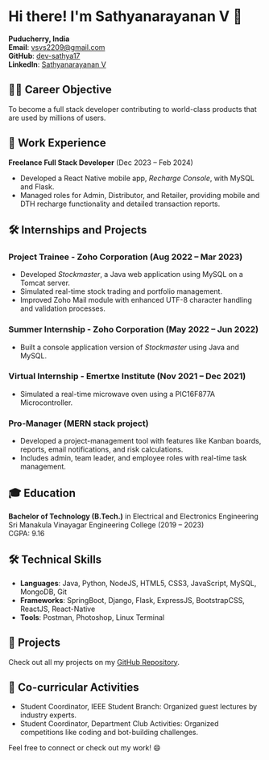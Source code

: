 # Hi there! I'm Sathyanarayanan V 👋

**Puducherry, India**  
**Email**: [vsvs2209@gmail.com](mailto:vsvs2209@gmail.com)  
**GitHub**: [dev-sathya17](https://github.com/dev-sathya17)  
**LinkedIn**: [Sathyanarayanan V](https://www.linkedin.com/in/sathyanarayanan-v/)

## 🧑‍💻 Career Objective
To become a full stack developer contributing to world-class products that are used by millions of users.

## 💼 Work Experience
**Freelance Full Stack Developer** (Dec 2023 – Feb 2024)  
- Developed a React Native mobile app, *Recharge Console*, with MySQL and Flask. 
- Managed roles for Admin, Distributor, and Retailer, providing mobile and DTH recharge functionality and detailed transaction reports.

## 🛠️ Internships and Projects

### Project Trainee - Zoho Corporation (Aug 2022 – Mar 2023)
- Developed *Stockmaster*, a Java web application using MySQL on a Tomcat server.
- Simulated real-time stock trading and portfolio management.
- Improved Zoho Mail module with enhanced UTF-8 character handling and validation processes.

### Summer Internship - Zoho Corporation (May 2022 – Jun 2022)
- Built a console application version of *Stockmaster* using Java and MySQL.

### Virtual Internship - Emertxe Institute (Nov 2021 – Dec 2021)
- Simulated a real-time microwave oven using a PIC16F877A Microcontroller.

### Pro-Manager (MERN stack project)
- Developed a project-management tool with features like Kanban boards, reports, email notifications, and risk calculations.
- Includes admin, team leader, and employee roles with real-time task management.

## 🎓 Education
**Bachelor of Technology (B.Tech.)** in Electrical and Electronics Engineering  
Sri Manakula Vinayagar Engineering College (2019 – 2023)  
CGPA: 9.16

## 🛠️ Technical Skills
- **Languages**: Java, Python, NodeJS, HTML5, CSS3, JavaScript, MySQL, MongoDB, Git
- **Frameworks**: SpringBoot, Django, Flask, ExpressJS, BootstrapCSS, ReactJS, React-Native
- **Tools**: Postman, Photoshop, Linux Terminal

## 🚀 Projects
Check out all my projects on my [GitHub Repository](https://github.com/dev-sathya17).

## 🎉 Co-curricular Activities
- Student Coordinator, IEEE Student Branch: Organized guest lectures by industry experts.
- Student Coordinator, Department Club Activities: Organized competitions like coding and bot-building challenges.

Feel free to connect or check out my work! 😄
